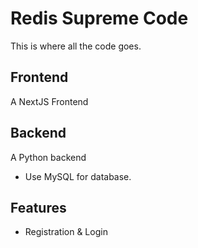 # Redis Supreme Code

This is where all the code goes.

## Frontend

A NextJS Frontend

## Backend

A Python backend

* Use MySQL for database.

## Features

* Registration & Login
